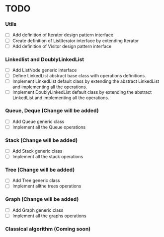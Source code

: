 # TODO

### Utils
- [ ] Add definition of Iterator design pattern interface
- [ ] Create definition of ListIterator interface by extending Iterator
- [ ] Add definition of Visitor design pattern interface

### Linkedlist and DoublyLinkedList
- [ ] Add ListNode generic interface
- [ ] Define LinkedList abstract base class with operations definitions.
- [ ] Implement LinkedList default class by extending the abstract LinkedList and implementing all the operations.
- [ ] Implement DoublyLinkedList default class by extending the abstract LinkedList and implementing all the operations.

### Queue, Deque (Change will be added)
- [ ] Add Queue generic class
- [ ] Implement all the Queue operations

### Stack (Change will be added)
- [ ] Add Stack generic class 
- [ ] Implement all the stack operations

### Tree (Change will be added)
- [ ] Add Tree generic class
- [ ] Implement allthe trees operations

### Graph (Change will be added)
- [ ] Add Graph generic class
- [ ] Implement all the graphs operations

### Classical algorithm (Coming soon)
